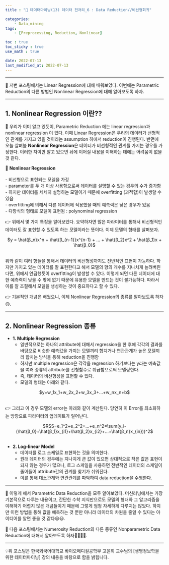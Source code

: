 ```yaml
---
title : "🧩 데이터마이닝(13) 데이터 전처리_6 : Data Reduction//비선형회귀"

categories:
    - Data_mining
tags:
    - [Preprocessing, Reduction, Nonlinear]

toc : true
toc_sticky : true 
use_math : true  

date: 2022-07-13
last_modified_at: 2022-07-13 
---  
```

  
* * *  

🧩 저번 포스팅에서는 Linear Regression에 대해 배워보았다. 이번에는 Parametric Reduction의 다른 방법인 Nonlinear Regression에 대해 알아보도록 하자.  

* * *  
## 1. Nonlinear Regression 이란??  

🧩 우리가 이미 알고 있듯이, <a>Parametric Reduction</a> 에는 linear regression과 nonlinear regression 이 있다. 이때 Linear Regression은 우리의 데이터가 선형적인 관계를 가지고 있을 것이라는 assumption 하에서 reduction이 진행된다. 반면에 오늘 살펴볼 <a><b>Nonlinear Regression</b></a>은 데이터가 비선형적인 관계를 가지는 경우를 가정한다. 이러한 차이만 알고 있으면 뒤에 이어질 내용을 이해하는 데에는 어려움이 없을 것 같다.<br>  
 
📝 <b>Nonlinear Regression</b><br>  
    - <a>비선형</a>으로 표현되는 모델을 가정  
    - parameter를 <a>두 개 이상</a> 사용함으로써 데이터를 설명할 수 있는 경우의 수가 증가함  
    - 하지만 데이터를 세세히 설명하는 모델이기 때문에 <a>overfitting</a> (과적합)이 발생할 수 있음  
    - overfitting에 의해서 <a>다른 데이터</a>에 적용했을 때의 예측력은 낮은 경우가 있음  
    - <a>다항식</a>의 형태로 모델이 표현됨 : polynominal regression  

👉 위에서 몇 가지 특징을 알아보았다. 요약하자면 많은 파라미터를 통해서 비선형적인 데이터도 잘 표현할 수 있도록 하는 모델이라는 뜻이다. 이제 모델의 형태를 살펴보자.<br>  

<center>$y = \hat{β_n}x^n + \hat{β_{n-1}}x^{n-1} + ... + \hat{β_2}x^2 + \hat{β_1}x + \hat{β_0}$</center><br>  

위와 같이 여러 항들을 통해서 데이터의 비선형성까지도 전반적인 표현이 가능하다. 하지만 가지고 있는 데이터를 잘 표현한다고 해서 모델의 항의 개수를 지나치게 늘려버린다면, 위에서 언급했듯이 overfitting이 발생할 수 있다. 이렇게 되면 다른 데이터에 대한 예측력이 낮을 수 밖에 없기 때문에 유용한 모델을 만드는 것이 불가능하다. 따라서 이를 잘 조절해서 모델을 생성하는 것이 중요하다고 할 수 있다.  

👉 기본적인 개념은 배웠으니, 이제 Nonlinear Regression의 종류를 알아보도록 하자🙃.  

* * *  

## 2. Nonlinear Regression 종류  

- <b>1. Multiple Regression</b><br>  
    - 일반적으로는 하나의 attribute에 대해서 regression을 한 후에 각각의 결과를 바탕으로 비슷한 예측값을 가지는 모델끼리 합치거나 연관관계가 높은 모델끼리 합치는 방식을 통해 reduction을 진행함  
    - 하지만 multiple regression은 각각을 regression 하기보다는 y라는 예측값을 여러 종류의 attribute를 선형함수로 취급함으로써 모델링한다.  
    - 즉, 데이터의 비선형성을 표현할 수 있다.  
    - 모델의 형태는 아래와 같다.<br>  

<center>$y=w_1x_1+w_2x_2+w_3x_3+...+w_nx_n+b$</center><br>  

👉 그리고 이 경우 모델의 error는 아래와 같이 계산된다. 당연히 이 Error를 최소화하는 방향으로 파라미터의 업데이트가 일어난다.<br>  


<center>$RSS=e_1^2+e_2^2+...+e_n^2=\sum(y_i-(\hat{β_0}+\hat{β_1}x_{i1}+\hat{β_2}x_{i2}+...+\hat{β_n}x_{in}))^2$</center><br>  

- <b>2. Log-linear Model</b><br>  
    - 데이터를 로그 스케일로 표현하는 것을 의미한다.  
    - 원래 데이터의 경우에는 지나치게 큰 값이 있으면 상대적으로 작은 값은 표현이 되지 않는 경우가 많으나, 로그 스케일을 사용하면 전반적인 데이터의 스케일이 줄어들어 attribute간의 관계를 찾기가 쉬워진다.  
    - 이를 통해 대소관계와 연관관계를 파악하여 data reduction을 수행한다.<br>  

* * *  

🧩 이렇게 해서 Parametric Data Reduction을 모두 알아보았다. 머신러닝에서는 가장 기본적으로 다루는 내용이고, 간단한 수학 지식만으로도 모델의 형태와 그 알고리즘을 이해하기 어렵지 않은 개념들이기 때문에 그렇게 엄청 자세하게 다루지는 않았다. 하지만 이런 방법을 통해 값을 예측하는 것 뿐만 아니라 데이터의 차원을 줄일 수 있다는 아이디어를 알면 좋을 것 같다😃😃.  

🧩 다음 포스팅에서는 Numerosity Reduction의 다른 종류인 <a>Nonparametric Data Reduction</a>에 대해서 알아보도록 하자🏃‍♂️🏃‍♂️.  

* * *  
    
<div style="text-align: left">💡위 포스팅은 한국외국어대학교 바이오메디컬공학부 고윤희 교수님의 [생명정보학을 위한 데이터마이닝] 강의 내용을 바탕으로 함을 밝힙니다.</div>
